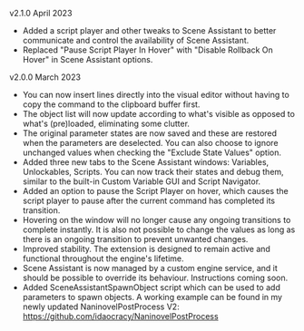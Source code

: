 
v2.1.0 April 2023
- Added a script player and other tweaks to Scene Assistant to better communicate and control the availability of Scene Assistant. 
- Replaced "Pause Script Player In Hover" with "Disable Rollback On Hover" in Scene Assistant options. 


v2.0.0 March 2023
- You can now insert lines directly into the visual editor without having to copy the command to the clipboard buffer first.
- The object list will now update according to what's visible as opposed to what's (pre)loaded, eliminating some clutter.
- The original parameter states are now saved and these are restored when the parameters are deselected. You can also choose to ignore unchanged values when checking the "Exclude State Values" option.
- Added three new tabs to the Scene Assistant windows: Variables, Unlockables, Scripts. You can now track their states and debug them, similar to the built-in Custom Variable GUI and Script Navigator.
- Added an option to pause the Script Player on hover, which causes the script player to pause after the current command has completed its transition.
- Hovering on the window will no longer cause any ongoing transitions to complete instantly. It is also not possible to change the values as long as there is an ongoing transition to prevent unwanted changes.
- Improved stability. The extension is designed to remain active and functional throughout the engine's lifetime.
- Scene Assistant is now managed by a custom engine service, and it should be possible to override its behaviour. Instructions coming soon.
- Added SceneAssistantSpawnObject script which can be used to add parameters to spawn objects. A working example can be found in my newly updated NaninovelPostProcess V2: https://github.com/idaocracy/NaninovelPostProcess


